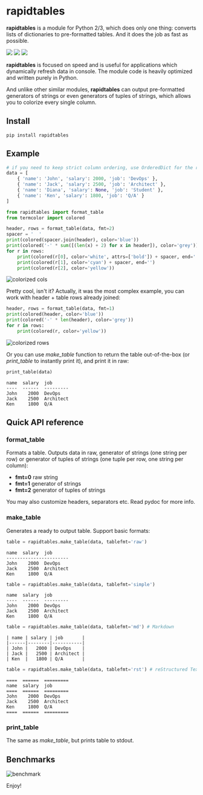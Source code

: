 # rapidtables

**rapidtables** is a module for Python 2/3, which does only one thing: converts
lists of dictionaries to pre-formatted tables. And it does the job as fast as
possible.

<img src="https://img.shields.io/pypi/v/rapidtables.svg" /> <img src="https://img.shields.io/badge/license-MIT-green" /> <img src="https://img.shields.io/badge/python-2.7%20%7C%203.5%20%7C%203.6%20%7C%203.7-blue.svg" />

**rapidtables** is focused on speed and is useful for applications which
dynamically refresh data in console. The module code is heavily optimized and
written purely in Python.

And unlike other similar modules, **rapidtables** can output pre-formatted
generators of strings or even generators of tuples of strings, which allows you
to colorize every single column.

## Install

```shell
pip install rapidtables
```

## Example

```python
# if you need to keep strict column ordering, use OrderedDict for the rows
data = [
    { 'name': 'John', 'salary': 2000, 'job': 'DevOps' },
    { 'name': 'Jack', 'salary': 2500, 'job': 'Architect' },
    { 'name': 'Diana', 'salary': None, 'job': 'Student' },
    { 'name': 'Ken', 'salary': 1800, 'job': 'Q/A' }
]

from rapidtables import format_table
from termcolor import colored

header, rows = format_table(data, fmt=2)
spacer = '  '
print(colored(spacer.join(header), color='blue'))
print(colored('-' * sum([(len(x) + 2) for x in header]), color='grey'))
for r in rows:
    print(colored(r[0], color='white', attrs=['bold']) + spacer, end='')
    print(colored(r[1], color='cyan') + spacer, end='')
    print(colored(r[2], color='yellow'))
```

![colorized cols](https://github.com/alttch/rapidtables/blob/master/colored.png?raw=true)

Pretty cool, isn't it? Actually, it was the most complex example, you can
work with header + table rows already joined:

```python
header, rows = format_table(data, fmt=1)
print(colored(header, color='blue'))
print(colored('-' * len(header), color='grey'))
for r in rows:
    print(colored(r, color='yellow'))
```

![colorized rows](https://github.com/alttch/rapidtables/blob/master/colored-rows.png?raw=true)

Or you can use *make_table* function to return the table out-of-the-box (or
*print_table* to instantly print it), and print it in raw:

```python
print_table(data)
```

```
name  salary  job
----  ------  ---------
John    2000  DevOps
Jack    2500  Architect
Ken     1800  Q/A
```

## Quick API reference

### format_table

Formats a table. Outputs data in raw, generator of strings (one string per row)
or generator of tuples of strings (one tuple per row, one string per column):

* **fmt=0** raw string
* **fmt=1** generator of strings
* **fmt=2** generator of tuples of strings

You may also customize headers, separators etc. Read pydoc for more
info.

### make_table

Generates a ready to output table. Support basic formats:

```python
table = rapidtables.make_table(data, tablefmt='raw')
```
```
name  salary  job
-----------------------
John    2000  DevOps
Jack    2500  Architect
Ken     1800  Q/A
```

```python
table = rapidtables.make_table(data, tablefmt='simple')
```
```
name  salary  job
----  ------  ---------
John    2000  DevOps
Jack    2500  Architect
Ken     1800  Q/A
``` 

```python
table = rapidtables.make_table(data, tablefmt='md') # Markdown
```
```
| name | salary | job       |
|------|--------|-----------|
| John |   2000 | DevOps    |
| Jack |   2500 | Architect |
| Ken  |   1800 | Q/A       |
```

```python
table = rapidtables.make_table(data, tablefmt='rst') # reStructured Text
```
```
====  ======  =========
name  salary  job
====  ======  =========
John    2000  DevOps
Jack    2500  Architect
Ken     1800  Q/A
====  ======  =========
```

### print_table

The same as *make_table*, but prints table to stdout.

## Benchmarks

![benchmark](https://github.com/alttch/rapidtables/blob/master/benchmark.png?raw=true)

Enjoy!
